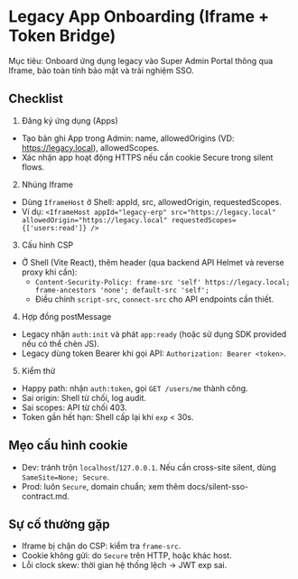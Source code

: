 # Legacy App Onboarding (Iframe + Token Bridge)

Mục tiêu: Onboard ứng dụng legacy vào Super Admin Portal thông qua Iframe, bảo toàn tính bảo mật và trải nghiệm SSO.

## Checklist

1) Đăng ký ứng dụng (Apps)
- Tạo bản ghi App trong Admin: name, allowedOrigins (VD: https://legacy.local), allowedScopes.
- Xác nhận app hoạt động HTTPS nếu cần cookie Secure trong silent flows.

2) Nhúng Iframe
- Dùng `IframeHost` ở Shell: appId, src, allowedOrigin, requestedScopes.
- Ví dụ: `<IframeHost appId="legacy-erp" src="https://legacy.local" allowedOrigin="https://legacy.local" requestedScopes={['users:read']} />`

3) Cấu hình CSP
- Ở Shell (Vite React), thêm header (qua backend API Helmet và reverse proxy khi cần):
  - `Content-Security-Policy: frame-src 'self' https://legacy.local; frame-ancestors 'none'; default-src 'self';`
  - Điều chỉnh `script-src`, `connect-src` cho API endpoints cần thiết.

4) Hợp đồng postMessage
- Legacy nhận `auth:init` và phát `app:ready` (hoặc sử dụng SDK provided nếu có thể chèn JS).
- Legacy dùng token Bearer khi gọi API: `Authorization: Bearer <token>`.

5) Kiểm thử
- Happy path: nhận `auth:token`, gọi `GET /users/me` thành công.
- Sai origin: Shell từ chối, log audit.
- Sai scopes: API từ chối 403.
- Token gần hết hạn: Shell cấp lại khi `exp` < 30s.

## Mẹo cấu hình cookie
- Dev: tránh trộn `localhost`/`127.0.0.1`. Nếu cần cross-site silent, dùng `SameSite=None; Secure`.
- Prod: luôn `Secure`, domain chuẩn; xem thêm docs/silent-sso-contract.md.

## Sự cố thường gặp
- Iframe bị chặn do CSP: kiểm tra `frame-src`.
- Cookie không gửi: do `Secure` trên HTTP, hoặc khác host.
- Lỗi clock skew: thời gian hệ thống lệch → JWT exp sai.
